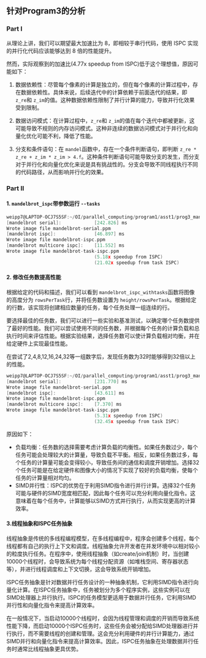 ## 针对Program3的分析

### Part Ⅰ

从理论上讲，我们可以期望最大加速比为 8，即相较于串行代码，使用 ISPC 实现的并行化代码应该能够达到 8 倍的性能提升。

然而，实际观察到的加速比(4.77x speedup from ISPC)低于这个理想值，原因可能如下：

1. 数据依赖性：尽管每个像素的计算是独立的，但在每个像素的计算过程中，存在数据依赖性。具体来说，后续迭代中的计算依赖于前面迭代的结果，即 `z_re`和 `z_im`的值。这种数据依赖性限制了并行计算的能力，导致并行化效果受到限制。

2. 数据访问模式：在计算过程中，`z_re`和 `z_im`的值在每个迭代中都被更新，这可能导致不规则的内存访问模式。这种非连续的数据访问模式对于并行化和向量化优化可能不利，降低了性能。

3. 分支和条件语句：在 `mandel`函数中，存在一个条件判断语句，即判断 `z_re * z_re + z_im * z_im > 4.f`。这种条件判断语句可能导致分支的发生，而分支对于并行化和向量化优化来说是具有挑战性的。分支会导致不同线程执行不同的代码路径，从而影响并行化的效果。

### Part Ⅱ

#### 1. `mandelbrot_ispc`带参数运行 `--tasks`

```c
weipp7@LAPTOP-OCJ7S5SF:~/OI/parallel_computing/program1/asst1/prog3_mandelbrot_ispc$ ./mandelbrot_ispc --tasks
[mandelbrot serial]:            [242.826] ms
Wrote image file mandelbrot-serial.ppm
[mandelbrot ispc]:              [46.897] ms
Wrote image file mandelbrot-ispc.ppm
[mandelbrot multicore ispc]:    [11.552] ms
Wrote image file mandelbrot-task-ispc.ppm
                                (5.18x speedup from ISPC)
                                (21.02x speedup from task ISPC)
```

#### 2. 修改任务数提高性能

根据给定的代码和描述，我们可以看到 `mandelbrot_ispc_withtasks`函数将图像的高度分为 `rowsPerTask`行，并将任务数设置为 `height/rowsPerTask`。根据给定的行数，该实现将创建相应数量的任务，每个任务处理一组连续的行。

要选择最佳的任务数，我们可以进行一些实验和基准测试，以确定哪个任务数提供了最好的性能。我们可以尝试使用不同的任务数，并根据每个任务的计算负载和总执行时间来评估性能。根据实验结果，选择任务数可以使计算负载相对均衡，并在给定硬件上实现最佳性能。

在尝试了2,4,8,12,16,24,32等一组数字后，发现任务数为32时能够得到32倍以上的性能。

```c
weipp7@LAPTOP-OCJ7S5SF:~/OI/parallel_computing/program1/asst1/prog3_mandelbrot_ispc$ ./mandelbrot_ispc --tasks
[mandelbrot serial]:            [231.770] ms
Wrote image file mandelbrot-serial.ppm
[mandelbrot ispc]:              [43.611] ms
Wrote image file mandelbrot-ispc.ppm
[mandelbrot multicore ispc]:    [7.370] ms
Wrote image file mandelbrot-task-ispc.ppm
                                (5.31x speedup from ISPC)
                                (32.45x speedup from task ISPC)
```

原因如下：

* 负载均衡：任务数的选择需要考虑计算负载的均衡性。如果任务数过少，每个任务可能会处理较大的计算量，导致负载不平衡。相反，如果任务数过多，每个任务的计算量可能会变得较小，导致任务间的通信和调度开销增加。选择32个任务可能是在给定硬件和图像大小的情况下实现了较好的负载均衡，使每个任务的计算量相对均匀。
* SIMD并行性：ISPC的优势在于利用SIMD指令进行并行计算。选择32个任务可能与硬件的SIMD宽度相匹配，因此每个任务可以充分利用向量化指令。这意味着在每个任务中，计算能够以SIMD方式并行执行，从而实现更高的计算效率。

#### 3.线程抽象和ISPC任务抽象

线程抽象是传统的多线程编程模型，在多线程编程中，程序会创建多个线程，每个线程都有自己的执行上下文和调度。线程抽象允许开发者在并发环境中以相对较小的粒度执行任务。在程序中，使用线程抽象（如create/join机制）时，当创建10000个线程时，会导致系统为每个线程分配资源（如堆栈空间、寄存器状态等），并进行线程调度和上下文切换，这会导致系统开销增加。

ISPC任务抽象是针对数据并行任务设计的一种抽象机制，它利用SIMD指令进行向量化计算。在ISPC任务抽象中，任务被划分为多个程序实例，这些实例可以在SIMD处理器上并行执行。ISPC的任务模型更适用于数据并行任务，它利用SIMD并行性和向量化指令来提高计算效率。

在一般情况下，当启动10000个线程时，会因为线程管理和调度的开销而导致系统性能下降，而启动10000个ISPC任务时，这些任务会被分配给SIMD处理器进行并行执行，而不需要线程的创建和管理。这会充分利用硬件的并行计算能力，通过SIMD并行和向量化指令来提高计算效率。因此，ISPC任务抽象在处理数据并行任务时通常比线程抽象更具优势。
